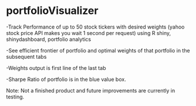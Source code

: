 # portfolioVisualizer
-Track Performance of up to 50 stock tickers with desired weights (yahoo stock price API makes you wait 1 second per request) using R shiny, shinydashboard, portfolio analytics

-See efficient frontier of portfolio and optimal weights of that portfolio in the subsequent tabs

-Weights output is first line of the last tab

-Sharpe Ratio of portfolio is in the blue value box. 

Note: Not a finished product and future improvements are currently in testing. 

